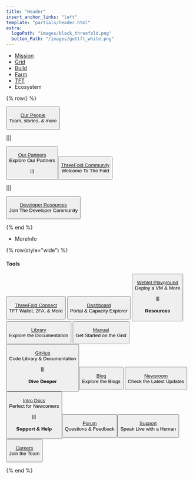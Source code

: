 ```yaml
---
title: "Header"
insert_anchor_links: "left"
template: "partials/header.html"
extra:
  logoPath: "images/black_threefold.png"
  button_Path: "/images/gettft_white.png"
---
```



- [Mission]("/mission")
- [Grid]("/grid")
- [Build]("/cloud")
- [Farm]("/farm")
- [TFT]("/tft")
- Ecosystem

{% row() %}

<button onclick="window.location.href='/people'">

[Our People](/people)
<br>
Team, stories, & more

</button>

|||

<button onclick="window.location.href='/partners'">

[Our Partners](/partners)
<br>
Explore Our Partners

|||

<button onclick="window.location.href='/community'">

[ThreeFold Community](/community)
<br>
Welcome To The Fold

</button>

|||

<button onclick="window.location.href='/developer'">

[Developer Resources](/developer)
<br>
Join The Developer Community

</button>

{% end %}

- MoreInfo

{% row(style="wide") %}


#### Tools

<button onclick="window.location.href='https&#58;//library.threefold.me/info/threefold#/tokens/threefold__threefold_connect'">

[ThreeFold Connect](https://library.threefold.me/info/threefold#/tokens/threefold__threefold_connect)
<br>
TFT Wallet, 2FA, & More

</button>

<button onclick="window.location.href='https&#58;//dashboard.grid.tf/'">

[Dashboard](https://dashboard.grid.tf/)
<br>
Portal & Capacity Explorer

</button>

<button onclick="window.location.href='https&#58;//play.grid.tf'">

[Weblet Playground](https://play.grid.tf)
<br>
Deploy a VM & More

|||

#### Resources 

<button onclick="window.location.href='https&#58;//library.threefold.me/info/threefold#/'">

[Library](https://library.threefold.me/info/threefold#/)
<br>
Explore the Documentation

</button>

<button onclick="window.location.href='https&#58;//library.threefold.me/info/manual/#/manual__manual3_home_new'">

[Manual](https://library.threefold.me/info/manual/#/manual__manual3_home_new)
<br>
Get Started on the Grid

</button>

<button onclick="window.location.href='https&#58;//github.com/'">

[GitHub](https://github.com/)
<br>
Code Library & Documentation

|||

#### Dive Deeper

<button onclick="window.location.href='/blog'">

[Blog](/blog)
<br>
Explore the Blogs

</button>

<button onclick="window.location.href='/newsroom'">

[Newsroom](/newsroom)
<br>
Check the Latest Updates

</button>

<button onclick="window.location.href='https&#58;//intro.threefold.me'">

[Intro Docs](https://intro.threefold.me)
<br>
Perfect for Newcomers

|||

#### Support & Help

<button onclick="window.location.href='https&#58;//forum.threefold.io'">

[Forum](https://forum.threefold.io)
<br>
Questions & Feedback

<button onclick="window.location.href='/support'">

[Support](/support)
<br>
Speak Live with a Human

</button>

<button onclick="window.location.href='/careers'">

[Careers](/careers)
<br>
Join the Team

</button>

{% end %}